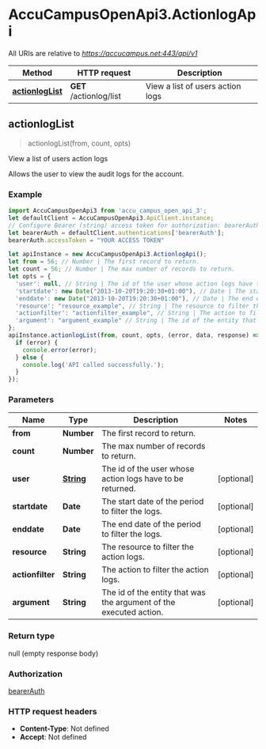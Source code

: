 # AccuCampusOpenApi3.ActionlogApi

All URIs are relative to *https://accucampus.net:443/api/v1*

Method | HTTP request | Description
------------- | ------------- | -------------
[**actionlogList**](ActionlogApi.md#actionlogList) | **GET** /actionlog/list | View a list of users action logs



## actionlogList

> actionlogList(from, count, opts)

View a list of users action logs

Allows the user to view the audit logs for the account.

### Example

```javascript
import AccuCampusOpenApi3 from 'accu_campus_open_api_3';
let defaultClient = AccuCampusOpenApi3.ApiClient.instance;
// Configure Bearer (string) access token for authorization: bearerAuth
let bearerAuth = defaultClient.authentications['bearerAuth'];
bearerAuth.accessToken = "YOUR ACCESS TOKEN"

let apiInstance = new AccuCampusOpenApi3.ActionlogApi();
let from = 56; // Number | The first record to return.
let count = 56; // Number | The max number of records to return.
let opts = {
  'user': null, // String | The id of the user whose action logs have to be returned.
  'startdate': new Date("2013-10-20T19:20:30+01:00"), // Date | The start date of the period to filter the logs.
  'enddate': new Date("2013-10-20T19:20:30+01:00"), // Date | The end date of the period to filter the logs.
  'resource': "resource_example", // String | The resource to filter the action logs.
  'actionfilter': "actionfilter_example", // String | The action to filter the action logs.
  'argument': "argument_example" // String | The id of the entity that was the argument of the executed action.
};
apiInstance.actionlogList(from, count, opts, (error, data, response) => {
  if (error) {
    console.error(error);
  } else {
    console.log('API called successfully.');
  }
});
```

### Parameters


Name | Type | Description  | Notes
------------- | ------------- | ------------- | -------------
 **from** | **Number**| The first record to return. | 
 **count** | **Number**| The max number of records to return. | 
 **user** | [**String**](.md)| The id of the user whose action logs have to be returned. | [optional] 
 **startdate** | **Date**| The start date of the period to filter the logs. | [optional] 
 **enddate** | **Date**| The end date of the period to filter the logs. | [optional] 
 **resource** | **String**| The resource to filter the action logs. | [optional] 
 **actionfilter** | **String**| The action to filter the action logs. | [optional] 
 **argument** | **String**| The id of the entity that was the argument of the executed action. | [optional] 

### Return type

null (empty response body)

### Authorization

[bearerAuth](../README.md#bearerAuth)

### HTTP request headers

- **Content-Type**: Not defined
- **Accept**: Not defined

